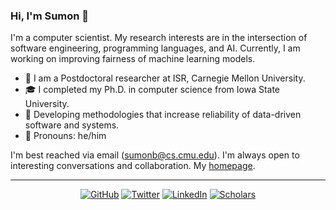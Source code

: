 ### Hi, I'm Sumon 👋

I'm a computer scientist. My research interests are in the intersection of software engineering, programming languages, and AI. Currently, I am working on improving fairness of machine learning models.

- 📌 I am a Postdoctoral researcher at ISR, Carnegie Mellon University.
- 🎓 I completed my Ph.D. in computer science from Iowa State University.
- 🌱 Developing methodologies that increase reliability of data-driven software and systems.
- 📎 Pronouns: he/him

I'm best reached via email (sumonb@cs.cmu.edu). I'm always open to interesting conversations and collaboration. My [homepage](https://sumonbis.github.io/).

---
<p align="center">
	<a href="https://github.com/sumonbis"><img src="https://img.shields.io/badge/GitHub--_.svg?style=social&logo=GitHub" alt="GitHub"></a>
                            <a href="https://twitter.com/sumonbis"><img src="https://img.shields.io/badge/Twitter--_.svg?style=social&logo=Twitter" alt="Twitter"></a>
                            <a href="https://www.linkedin.com/in/sumonb"><img src="https://img.shields.io/badge/LinkedIn--_.svg?style=social&logo=linkedin" alt="LinkedIn"></a>
                            <a href="https://scholar.google.com/citations?hl=en&user=OK8S3cEAAAAJ&view_op=list_works&authuser=1&sortby=pubdate"><img src="https://img.shields.io/badge/Citations-170+-_.svg?style=social&logo=google-scholar" alt="Scholars"></a>
</p>
